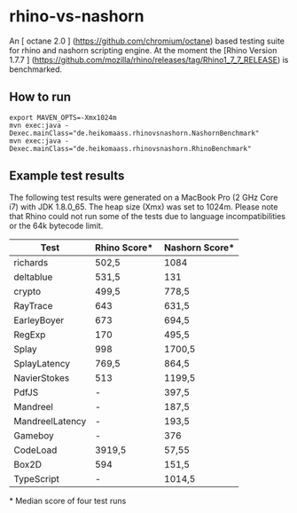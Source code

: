 # rhino-vs-nashorn
An [ octane 2.0 ] (https://github.com/chromium/octane) based testing suite for rhino and nashorn scripting engine.
At the moment the [Rhino Version 1.7.7 ] (https://github.com/mozilla/rhino/releases/tag/Rhino1_7_7_RELEASE) is benchmarked.

## How to run
```
export MAVEN_OPTS=-Xmx1024m
mvn exec:java -Dexec.mainClass="de.heikomaass.rhinovsnashorn.NashornBenchmark"
mvn exec:java -Dexec.mainClass="de.heikomaass.rhinovsnashorn.RhinoBenchmark"
```

## Example test results

The following test results were generated on a MacBook Pro (2 GHz Core i7) with JDK 1.8.0\_65. 
The heap size (Xmx) was set to 1024m. Please note that Rhino could not run some of the tests due to language incompatibilities or the 64k bytecode limit. 

Test                | Rhino Score\* | Nashorn Score\*|
--------------------|---------------|----------------|
richards            | 502,5         | 1084           |
deltablue           | 531,5         | 131            |
crypto              | 499,5         | 778,5          |
RayTrace            | 643           | 631,5          |
EarleyBoyer         | 673           | 694,5          |
RegExp              | 170           | 495,5          |        
Splay               | 998           | 1700,5         |
SplayLatency        | 769,5         | 864,5          |
NavierStokes        | 513           | 1199,5         |
PdfJS               | -             | 397,5          |
Mandreel            | -             | 187,5          |
MandreelLatency     | -             | 193,5          |
Gameboy             | -             | 376            |
CodeLoad            | 3919,5        | 57,55          |
Box2D               | 594           | 151,5          |
TypeScript          | -             | 1014,5         |


\* Median score of four test runs
